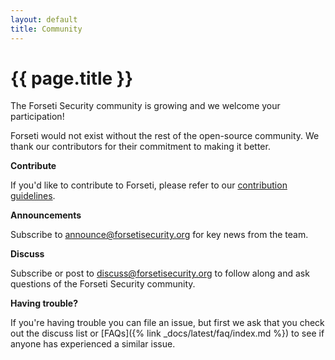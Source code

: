 ```yaml
---
layout: default
title: Community
---
```

# {{ page.title }}

The Forseti Security community is growing and we welcome your participation!

Forseti would not exist without the rest of the open-source community. We thank
our contributors for their commitment to making it better.

**Contribute**

If you'd like to contribute to Forseti, please refer to our
[contribution guidelines](https://github.com/GoogleCloudPlatform/forseti-security/blob/master/.github/CONTRIBUTING.md).

**Announcements**

Subscribe to
[announce@forsetisecurity.org](https://groups.google.com/a/forsetisecurity.org/forum/#!forum/announce)
for key news from the team.

**Discuss**

Subscribe or post to
[discuss@forsetisecurity.org](https://groups.google.com/a/forsetisecurity.org/forum/#!forum/discuss)
to follow along and ask questions of the Forseti Security community.

**Having trouble?**

If you're having trouble you can file an issue, but first we ask that you 
check out the discuss list or [FAQs]({% link _docs/latest/faq/index.md %})
to see if anyone has experienced a similar issue. 


